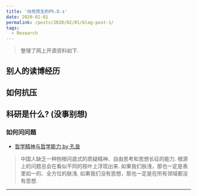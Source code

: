 ```yaml
---
title: '向死而生的Ph.D.s'
date: 2020-02-01
permalink: /posts/2020/02/01/blog-post-1/
tags:
  - Research
---
```


 > 整理了网上开源资料如下.


## 别人的读博经历

## 如何抗压

## 科研是什么? (没事别想)


### 如何问问题

 - [哲学精神与哲学能力 by 孔良](https://zhuanlan.zhihu.com/p/38449959)
 > 中国人缺乏一种刨根问底式的质疑精神、自由思考和思想长征的能力. 根源上的问题总会在看似不同的枝叶上浮现出来. 如果我们肤浅，那也一定是表里如一的、全方位的肤浅. 如果我们没有思想，那也一定是在所有领域都没有思想.

 

------